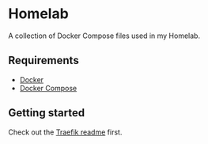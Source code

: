# Homelab

A collection of Docker Compose files used in my Homelab.

## Requirements

- [Docker](https://docs.docker.com/get-docker/)
- [Docker Compose](https://docs.docker.com/compose/install/)


## Getting started

Check out the [Traefik readme](traefik/README.md) first.
